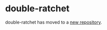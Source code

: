 # double-ratchet
double-ratchet has moved to a [new repository](https://github.com/birb-digital/double-ratchet).
